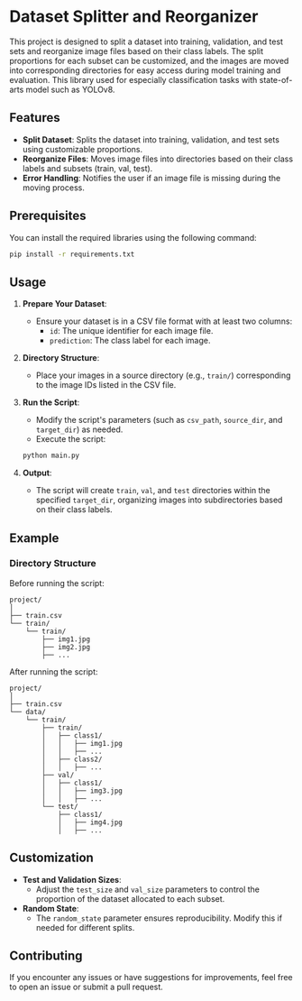 # Dataset Splitter and Reorganizer

This project is designed to split a dataset into training, validation, and test sets and reorganize image files based on their class labels. The split proportions for each subset can be customized, and the images are moved into corresponding directories for easy access during model training and evaluation. This library used for especially classification tasks with state-of-arts model such as YOLOv8.

## Features

- **Split Dataset**: Splits the dataset into training, validation, and test sets using customizable proportions.
- **Reorganize Files**: Moves image files into directories based on their class labels and subsets (train, val, test).
- **Error Handling**: Notifies the user if an image file is missing during the moving process.

## Prerequisites

You can install the required libraries using the following command:

```bash
pip install -r requirements.txt
```

## Usage

1. **Prepare Your Dataset**:
    - Ensure your dataset is in a CSV file format with at least two columns:
        - `id`: The unique identifier for each image file.
        - `prediction`: The class label for each image.

2. **Directory Structure**:
    - Place your images in a source directory (e.g., `train/`) corresponding to the image IDs listed in the CSV file.

3. **Run the Script**:
    - Modify the script's parameters (such as `csv_path`, `source_dir`, and `target_dir`) as needed.
    - Execute the script:

    ```bash
    python main.py
    ```

4. **Output**:
    - The script will create `train`, `val`, and `test` directories within the specified `target_dir`, organizing images into subdirectories based on their class labels.

## Example

### Directory Structure

Before running the script:

```
project/
│
├── train.csv
└── train/
    └── train/
        ├── img1.jpg
        ├── img2.jpg
        ├── ...
```

After running the script:

```
project/
│
├── train.csv
└── data/
    └── train/
        ├── train/
        │   ├── class1/
        │   │   ├── img1.jpg
        │   │   ├── ...
        │   ├── class2/
        │   │   ├── ...
        ├── val/
        │   ├── class1/
        │   │   ├── img3.jpg
        │   │   ├── ...
        └── test/
            ├── class1/
            │   ├── img4.jpg
            │   ├── ...
```

## Customization

- **Test and Validation Sizes**:
    - Adjust the `test_size` and `val_size` parameters to control the proportion of the dataset allocated to each subset.
- **Random State**:
    - The `random_state` parameter ensures reproducibility. Modify this if needed for different splits.

## Contributing

If you encounter any issues or have suggestions for improvements, feel free to open an issue or submit a pull request.
